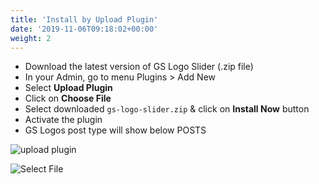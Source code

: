 ```yaml
---
title: 'Install by Upload Plugin'
date: '2019-11-06T09:18:02+00:00'
weight: 2
---
```


- Download the latest version of GS Logo Slider (.zip file)
- In your Admin, go to menu Plugins > Add New
- Select **Upload Plugin**
- Click on **Choose File**
- Select downloaded <code>gs-logo-slider.zip</code> & click on **Install Now** button
- Activate the plugin
- GS Logos post type will show below POSTS

![upload plugin](../images/upload-plugin.png)

![Select File](../images/Select-File.png)